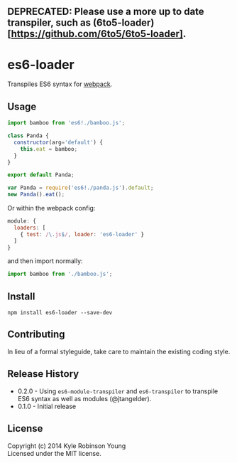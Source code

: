 ## DEPRECATED: Please use a more up to date transpiler, such as (6to5-loader)[https://github.com/6to5/6to5-loader].

# es6-loader
Transpiles ES6 syntax for [webpack](https://github.com/webpack/webpack).

## Usage

```js
import bamboo from 'es6!./bamboo.js';

class Panda {
  constructor(arg='default') {
    this.eat = bamboo;
  }
}

export default Panda;
```

```js
var Panda = require('es6!./panda.js').default;
new Panda().eat();
```

Or within the webpack config:

```js
module: {
  loaders: [
    { test: /\.js$/, loader: 'es6-loader' }
  ]
}
```

and then import normally:

```js
import bamboo from './bamboo.js';
```

## Install

`npm install es6-loader --save-dev`

## Contributing
In lieu of a formal styleguide, take care to maintain the existing coding style.

## Release History
* 0.2.0 - Using `es6-module-transpiler` and `es6-transpiler` to transpile ES6 syntax as well as modules (@jtangelder).
* 0.1.0 - Initial release

## License
Copyright (c) 2014 Kyle Robinson Young  
Licensed under the MIT license.
